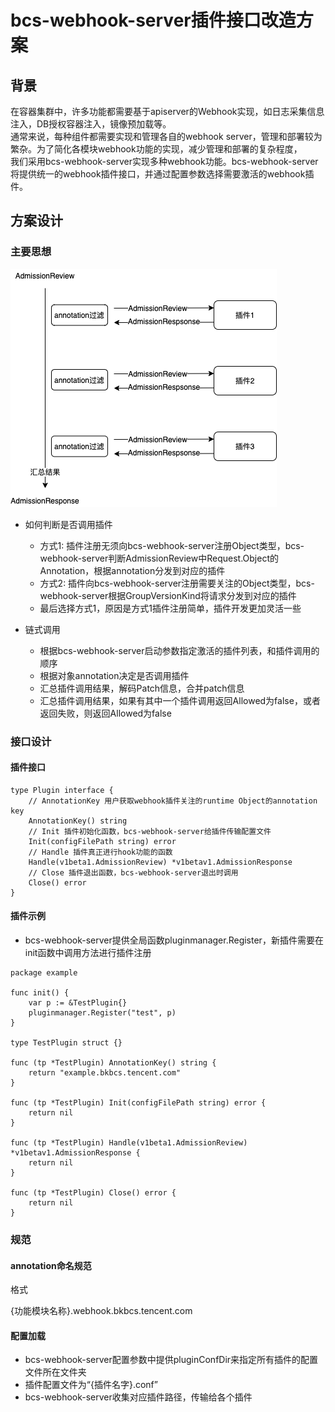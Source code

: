 # bcs-webhook-server插件接口改造方案

## 背景

在容器集群中，许多功能都需要基于apiserver的Webhook实现，如日志采集信息注入，DB授权容器注入，镜像预加载等。  
通常来说，每种组件都需要实现和管理各自的webhook server，管理和部署较为繁杂。为了简化各模块webhook功能的实现，减少管理和部署的复杂程度，  
我们采用bcs-webhook-server实现多种webhook功能。bcs-webhook-server将提供统一的webhook插件接口，并通过配置参数选择需要激活的webhook插件。

## 方案设计

### 主要思想

![webhookserver](./bcs-webhook-server-plugin.png)

* 如何判断是否调用插件
  * 方式1: 插件注册无须向bcs-webhook-server注册Object类型，bcs-webhook-server判断AdmissionReview中Request.Object的Annotation，根据annotation分发到对应的插件
  * 方式2: 插件向bcs-webhook-server注册需要关注的Object类型，bcs-webhook-server根据GroupVersionKind将请求分发到对应的插件
  * 最后选择方式1，原因是方式1插件注册简单，插件开发更加灵活一些

* 链式调用
  * 根据bcs-webhook-server启动参数指定激活的插件列表，和插件调用的顺序
  * 根据对象annotation决定是否调用插件
  * 汇总插件调用结果，解码Patch信息，合并patch信息
  * 汇总插件调用结果，如果有其中一个插件调用返回Allowed为false，或者返回失败，则返回Allowed为false

### 接口设计

#### 插件接口

```golang
type Plugin interface {
    // AnnotationKey 用户获取webhook插件关注的runtime Object的annotation key
    AnnotationKey() string
    // Init 插件初始化函数，bcs-webhook-server给插件传输配置文件
    Init(configFilePath string) error
    // Handle 插件真正进行hook功能的函数
    Handle(v1beta1.AdmissionReview) *v1betav1.AdmissionResponse
    // Close 插件退出函数，bcs-webhook-server退出时调用
    Close() error
}
```

#### 插件示例

* bcs-webhook-server提供全局函数pluginmanager.Register，新插件需要在init函数中调用方法进行插件注册

```golang
package example

func init() {
    var p := &TestPlugin{}
    pluginmanager.Register("test", p)
}

type TestPlugin struct {}

func (tp *TestPlugin) AnnotationKey() string {
    return "example.bkbcs.tencent.com"
}

func (tp *TestPlugin) Init(configFilePath string) error {
    return nil
}

func (tp *TestPlugin) Handle(v1beta1.AdmissionReview) *v1betav1.AdmissionResponse {
    return nil
}

func (tp *TestPlugin) Close() error {
    return nil
}

```

### 规范

#### annotation命名规范

格式

{功能模块名称}.webhook.bkbcs.tencent.com  

#### 配置加载

* bcs-webhook-server配置参数中提供pluginConfDir来指定所有插件的配置文件所在文件夹
* 插件配置文件为“{插件名字}.conf”
* bcs-webhook-server收集对应插件路径，传输给各个插件
